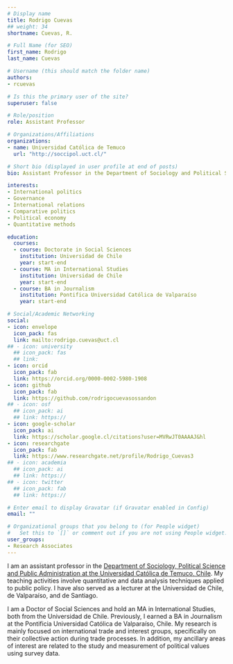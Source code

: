```yaml
---
# Display name
title: Rodrigo Cuevas
## weight: 34
shortname: Cuevas, R.

# Full Name (for SEO)
first_name: Rodrigo
last_name: Cuevas

# Username (this should match the folder name)
authors:
- rcuevas

# Is this the primary user of the site?
superuser: false

# Role/position
role: Assistant Professor

# Organizations/Affiliations
organizations:
- name: Universidad Católica de Temuco
  url: "http://soccipol.uct.cl/"

# Short bio (displayed in user profile at end of posts)
bio: Assistant Professor in the Department of Sociology and Political Science at the Universidad Católica de Temuco, Chile.

interests:
- International politics
- Governance
- International relations
- Comparative politics
- Political economy
- Quantitative methods

education:
  courses:
  - course: Doctorate in Social Sciences
    institution: Universidad de Chile
    year: start-end
  - course: MA in International Studies
    institution: Universidad de Chile
    year: start-end
  - course: BA in Journalism
    institution: Pontifica Universidad Católica de Valparaíso
    year: start-end

# Social/Academic Networking
social:
- icon: envelope
  icon_pack: fas
  link: mailto:rodrigo.cuevas@uct.cl
## - icon: university
  ## icon_pack: fas
  ## link: 
- icon: orcid
  icon_pack: fab
  link: https://orcid.org/0000-0002-5980-1908
- icon: github
  icon_pack: fab
  link: https://github.com/rodrigocuevasossandon
## - icon: osf
  ## icon_pack: ai
  ## link: https://
- icon: google-scholar
  icon_pack: ai
  link: https://scholar.google.cl/citations?user=MVRwJT0AAAAJ&hl
- icon: researchgate
  icon_pack: fab
  link: https://www.researchgate.net/profile/Rodrigo_Cuevas3
## - icon: academia
  ## icon_pack: ai
  ## link: https://
## - icon: twitter
  ## icon_pack: fab
  ## link: https://

# Enter email to display Gravatar (if Gravatar enabled in Config)
email: ""

# Organizational groups that you belong to (for People widget)
#   Set this to `[]` or comment out if you are not using People widget.
user_groups:
- Research Associates
---
```


I am an assistant professor in the [Department of Sociology, Political Science and Public Administration at the Universidad Católica de Temuco, Chile](https://soccipol.uct.cl/). My teaching activities involve quantitative and data analysis techniques applied to public policy. I have also served as a lecturer at the Universidad de Chile, de Valparaíso, and de Santiago.

I am a Doctor of Social Sciences and hold an MA in International Studies, both from the Universidad de Chile. Previously, I earned a BA in Journalism at the Pontificia Universidad Católica de Valparaíso, Chile. My research is mainly focused on international trade and interest groups, specifically on their collective action during trade processes. In addition, my ancillary areas of interest are related to the study and measurement of political values using survey data.